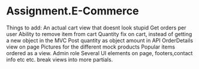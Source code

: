 # Assignment.E-Commerce
Things to add:
An actual cart view that doesnt look stupid
Get orders per user 
Ability to remove item from cart
Quantity fix on cart, instead of getting a new object in the MVC Post quantity as object amount in API
OrderDetails view on page
Pictures for the different mock products
Popular items ordered as a view. 
Admin role
Several UI elements on page, footers,contact info etc etc. 
break views into more partials.
